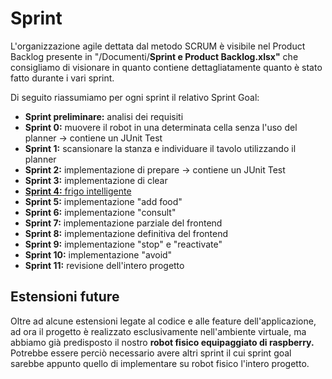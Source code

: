 # Sprint

L'organizzazione agile dettata dal metodo SCRUM è visibile nel Product Backlog presente in "/Documenti/**Sprint e Product Backlog.xlsx"**
che consigliamo di visionare in quanto contiene dettagliatamente quanto è stato fatto durante i vari sprint.

Di seguito riassumiamo per ogni sprint il relativo Sprint Goal:
- **Sprint preliminare:** analisi dei requisiti
- **Sprint 0:** muovere il robot in una determinata cella senza l'uso del planner  &rarr; contiene un JUnit Test
- **Sprint 1:** scansionare la stanza e individuare il tavolo utilizzando il planner
- **Sprint 2:** implementazione di prepare  &rarr; contiene un JUnit Test
- **Sprint 3:** implementazione di clear
- <ins>**Sprint 4:** frigo intelligente</ins> 
- **Sprint 5:** implementazione "add food"
- **Sprint 6:** implementazione "consult"
- **Sprint 7:** implementazione parziale del frontend
- **Sprint 8:** implementazione definitiva del frontend
- **Sprint 9:** implementazione "stop" e "reactivate"
- **Sprint 10:** implementazione "avoid"
- **Sprint 11:** revisione dell'intero progetto

## Estensioni future

Oltre ad alcune estensioni legate al codice e alle feature dell'applicazione, ad ora il progetto è realizzato esclusivamente nell'ambiente virtuale, ma abbiamo già predisposto il nostro **robot fisico equipaggiato di raspberry.**
Potrebbe essere perciò necessario avere altri sprint il cui sprint goal sarebbe appunto quello di implementare su robot fisico l'intero progetto.
